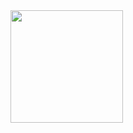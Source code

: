 <div>
  <a href="https://github.com/JoaoHenriquelm">
  <img height="180em" src="https://github-readme-stats.vercel.app/api/top-langs/?username=JoaoHenriquelm&layout=compact&langs_count=6&theme=tokyonight"/>
</div>



